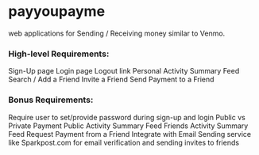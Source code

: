 # payyoupayme
web applications for Sending / Receiving money similar to Venmo.

### High-level Requirements:
  Sign-Up page 
  Login page 
  Logout link
  Personal Activity Summary Feed
  Search / Add a Friend
  Invite a Friend
  Send Payment to a Friend

### Bonus Requirements:
  Require user to set/provide password during sign-up and login
  Public vs Private Payment
  Public Activity Summary Feed
  Friends Activity Summary Feed
  Request Payment from a Friend
  Integrate with Email Sending service like Sparkpost.com for email verification and sending invites to friends 
